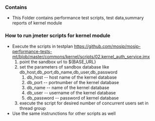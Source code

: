 ### Contains
* This Folder contains performance test scripts, test data,summary reports of kernel module

 				
### How to run jmeter scripts for kernel module
* Execute the scripts in testplan https://github.com/mosip/mosip-performance-tests-mt/blob/master/commons/kernel/scripts/02.kernel_auth_service.jmx
	1. point the sandbox url to ${BASE_URL}
	2. set the parameters of sandbox database like db_host,db_port,db_name,db_user,db_password
		1. db_host -- host name of the kernel database
		2. db_port -- portnumber of the kernel database
		3. db_name -- name of the kernel database
		4. db_user -- username of the kernel database
		5. db_password -- password of kernel database
    3. execute the script for desired number of concurrent users set in thread group
* Use the same instrunctions for other scripts as well